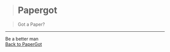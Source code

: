 ># Papergot

>Got a Paper?<br>
<hr>
Be a better man<br>
<a href="http://www.papergot.com" target="_blank" >Back to PaperGot</a><br>
